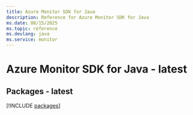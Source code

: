 ```yaml
---
title: Azure Monitor SDK for Java
description: Reference for Azure Monitor SDK for Java
ms.date: 08/15/2025
ms.topic: reference
ms.devlang: java
ms.service: monitor
---
```

# Azure Monitor SDK for Java - latest
## Packages - latest
[!INCLUDE [packages](monitor-index.md)]